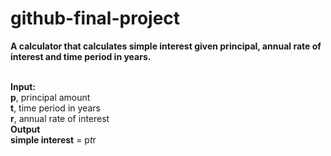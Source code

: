 # github-final-project

<b>A calculator that calculates simple interest given principal, annual rate of interest and time period in years.</b>
<br><br>

<b>Input:</b><br>
   <b>p</b>, principal amount<br>
   <b>t</b>, time period in years<br>
   <b>r</b>, annual rate of interest<br>
<b>Output</b><br>
   <b>simple interest</b> = p*t*r<br>
